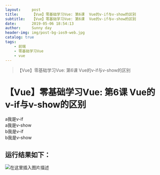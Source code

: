 ```yaml
---
layout:     post
title:      【Vue】零基础学习Vue: 第6课  Vue的v-if与v-show的区别
subtitle:   【Vue】零基础学习Vue: 第6课  Vue的v-if与v-show的区别
date:       2019-05-06 18:54:13
author:     Sunny day
header-img: img/post-bg-ios9-web.jpg
catalog: true
tags:
    - 前端
    - 零基础学习Vue
    - vue
---
```


>【Vue】零基础学习Vue: 第6课  Vue的v-if与v-show的区别

# 【Vue】零基础学习Vue: 第6课  Vue的v-if与v-show的区别

<!DOCTYPE html> <html lang="en"> <head> <meta charset="UTF-8"> <title>Document</title> <script src="https://cdn.jsdelivr.net/npm/vue@2.6.10/dist/vue.js"></script> </head> <body> <div id="app"> <!-- 当a=true时 --> <div v-if="a">a我是v-if</div> <div v-show="a">a我是v-show</div> <!-- 当b=false时 --> <div v-if="b">b我是v-if</div> <div v-show="b">b我是v-show</div> </div> <script> let vm = new Vue({ el:"/#app", data:{ a:true, b:false, } }) </script> </body> </html>

## 运行结果如下：

![在这里插入图片描述](https://img-blog.csdnimg.cn/20190414143357382.png?x-oss-process=image/watermark,type_ZmFuZ3poZW5naGVpdGk,shadow_10,text_aHR0cHM6Ly9ibG9nLmNzZG4ubmV0L3FxXzQxNjE0OTI4,size_16,color_FFFFFF,t_70)

